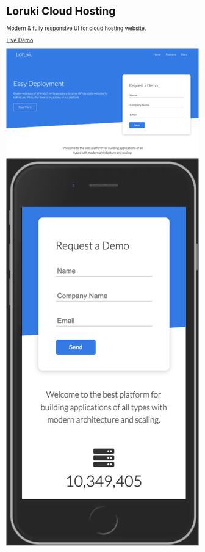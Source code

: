 # Loruki Cloud Hosting

Modern & fully responsive UI for cloud hosting website.

[Live Demo](https://modern-cloud-hosting.netlify.app/)

![Home page](/screenshots/home.png)
![Mobile](/screenshots/mobile.png)
